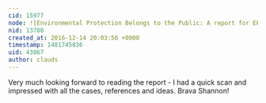 ```yaml
---
cid: 15977
node: ![Environmental Protection Belongs to the Public: A report for EPA on the role of citizen science](../notes/Shannon/12-13-2016/environmental-protection-belongs-to-the-public-a-report-for-epa-on-the-role-of-citizen-science)
nid: 13780
created_at: 2016-12-14 20:03:56 +0000
timestamp: 1481745836
uid: 43867
author: clauds
---
```


Very much looking forward to reading the report - I had a quick scan and impressed with all the cases, references and ideas. Brava Shannon!

